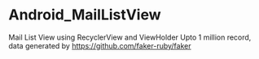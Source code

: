 # Android_MailListView

Mail List View using RecyclerView and ViewHolder
Upto 1 million record, data generated by https://github.com/faker-ruby/faker

